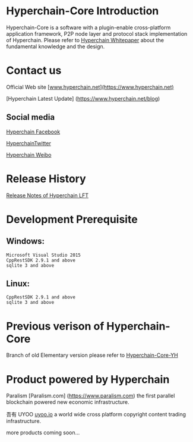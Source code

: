 # Hyperchain-Core Introduction
Hyperchain-Core is a software with a plugin-enable cross-platform application framework, P2P node layer and protocol stack implementation of Hyperchain. Please refer to [Hyperchain Whitepaper](https://www.hyperchain.net/blog/archives/940) about the fundamental knowledge and the design.

# Contact us
Official Web site [www.hyperchain.net](https://www.hyperchain.net)

[Hyperchain Latest Update] (https://www.hyperchain.net/blog)

## Social media
[Hyperchain Facebook](https://www.facebook.com/Hyper-Block-Chain-1601553016543512/?ref=aymt_homepage_panel)

[HyperchainTwitter](https://twitter.com/DevHyperchain)

[Hyperchain Weibo](https://www.weibo.com/u/6234080220)

# Release History 
[Release Notes of Hyperchain LFT](https://github.com/HyperBlockChain/Hyperchain-Core/blob/master/ReleaseNotes.md)

# Development Prerequisite 
## Windows: 
    Microsoft Visual Studio 2015
    CppRestSDK 2.9.1 and above
    sqlite 3 and above
## Linux:
    CppRestSDK 2.9.1 and above
    sqlite 3 and above

# Previous verison of Hyperchain-Core  
Branch of old Elementary version please refer to [Hyperchain-Core-YH](https://github.com/HyperBlockChain/Hyperchain-Core-YH)

# Product powered by Hyperchain
Paralism [Paralism.com] (https://www.paralism.com) the first parallel blockchain powered new economic infrastructure.

吾有 UYOO [uyoo.io](https://www.uyoo.io "Uyoo Homepage") a world wide cross platform copyright content trading infrastructure.

more products coming soon...



